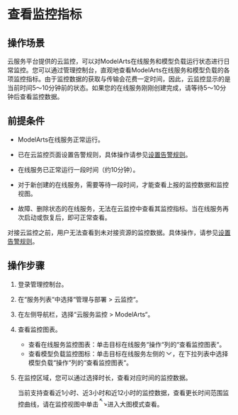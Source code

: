 # 查看监控指标<a name="modelarts_23_0189"></a>

## 操作场景<a name="section1155982112819"></a>

云服务平台提供的云监控，可以对ModelArts在线服务和模型负载运行状态进行日常监控。您可以通过管理控制台，直观地查看ModelArts在线服务和模型负载的各项监控指标。由于监控数据的获取与传输会花费一定时间，因此，云监控显示的是当前时间5～10分钟前的状态。如果您的在线服务刚刚创建完成，请等待5～10分钟后查看监控数据。

## 前提条件<a name="section280413481994"></a>

-   ModelArts在线服务正常运行。

-   已在云监控页面设置告警规则，具体操作请参见[设置告警规则](设置告警规则.md)。
-   在线服务已正常运行一段时间（约10分钟）。
-   对于新创建的在线服务，需要等待一段时间，才能查看上报的监控数据和监控视图。

-   故障、删除状态的在线服务，无法在云监控中查看其监控指标。当在线服务再次启动或恢复后，即可正常查看。

对接云监控之前，用户无法查看到未对接资源的监控数据。具体操作，请参见[设置告警规则](设置告警规则.md)。

## 操作步骤<a name="section29780468139"></a>

1.  登录管理控制台。
2.  在“服务列表“中选择“管理与部署 \> 云监控“。
3.  在左侧导航栏，选择“云服务监控 \> ModelArts“。
4.  查看监控图表。
    -   查看在线服务监控图表：单击目标在线服务“操作“列的“查看监控图表“。
    -   查看模型负载监控图标：单击目标在线服务左侧的![](figures/zh-cn_image_0198118211.png)，在下拉列表中选择模型负载“操作“列的“查看监控图表“。

5.  在监控区域，您可以通过选择时长，查看对应时间的监控数据。

    当前支持查看近1小时、近3小时和近12小时的监控数据，查看更长时间范围监控曲线，请在监控视图中单击![](figures/zh-cn_image_0198118862.png)进入大图模式查看。


